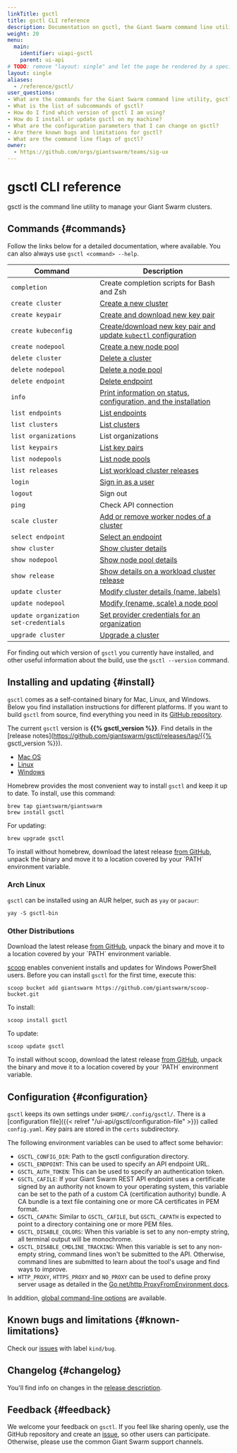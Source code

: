 ```yaml
---
linkTitle: gsctl
title: gsctl CLI reference
description: Documentation on gsctl, the Giant Swarm command line utility to create and delete clusters, create key pairs and more.
weight: 20
menu:
  main:
    identifier: uiapi-gsctl
    parent: ui-api
# TODO: remove "layout: single" and let the page be rendered by a specific section template.
layout: single
aliases:
  - /reference/gsctl/
user_questions:
- What are the commands for the Giant Swarm command line utility, gsctl?
- What is the list of subcommands of gsctl?
- How do I find which version of gsctl I am using?
- How do I install or update gsctl on my machine?
- What are the configuration parameters that I can change on gsctl?
- Are there known bugs and limitations for gsctl?
- What are the command line flags of gsctl?
owner:
  - https://github.com/orgs/giantswarm/teams/sig-ux
---
```


# gsctl CLI reference

gsctl is the command line utility to manage your Giant Swarm clusters.

## Commands {#commands}

Follow the links below for a detailed documentation, where available. You can also always use `gsctl <command> --help`.

| Command                               | Description
|---------------------------------------|------------
| `completion`                          | Create completion scripts for Bash and Zsh
| `create cluster`                      | [Create a new cluster](create-cluster/)
| `create keypair`                      | [Create and download new key pair](create-keypair/)
| `create kubeconfig`                   | [Create/download new key pair and update `kubectl` configuration](create-kubeconfig/)
| `create nodepool`                     | [Create a new node pool](create-nodepool/)
| `delete cluster`                      | [Delete a cluster](delete-cluster/)
| `delete nodepool`                     | [Delete a node pool](delete-nodepool/)
| `delete endpoint`                     | [Delete endpoint](delete-endpoint/)
| `info`                                | [Print information on status, configuration, and the installation](info/)
| `list endpoints`                      | [List endpoints](list-endpoints/)
| `list clusters`                       | [List clusters](list-clusters/)
| `list organizations`                  | List organizations
| `list keypairs`                       | [List key pairs](list-keypairs/)
| `list nodepools`                      | [List node pools](list-nodepools/)
| `list releases`                       | [List workload cluster releases](list-releases/)
| `login`                               | [Sign in as a user](login/)
| `logout`                              | Sign out
| `ping`                                | Check API connection
| `scale cluster`                       | [Add or remove worker nodes of a cluster](scale-cluster/)
| `select endpoint`                     | [Select an endpoint](select-endpoint/)
| `show cluster`                        | [Show cluster details](show-cluster/)
| `show nodepool`                       | [Show node pool details](show-nodepool/)
| `show release`                        | [Show details on a workload cluster release](show-release/)
| `update cluster`                      | [Modify cluster details (name, labels)](update-cluster/)
| `update nodepool`                     | [Modify (rename, scale) a node pool](update-nodepool/)
| `update organization set-credentials` | [Set provider credentials for an organization](update-org-set-credentials/)
| `upgrade cluster`                     | [Upgrade a cluster](upgrade-cluster/)

For finding out which version of `gsctl` you currently have installed, and other useful information about the build, use the `gsctl --version` command.

## Installing and updating {#install}

`gsctl` comes as a self-contained binary for Mac, Linux, and Windows. Below you find installation instructions for different platforms. If you want to build `gsctl` from source, find everything you need in its [GitHub repository](https://github.com/giantswarm/gsctl).

<!-- markdownlint-disable no-bare-urls -->
The current `gsctl` version is **{{% gsctl_version %}}**. Find details in the [release notes](https://github.com/giantswarm/gsctl/releases/tag/{{% gsctl_version %}}).
<!-- markdownlint-enable no-bare-urls -->

<ul class="nav nav-tabs">
  <li role="presentation" class="active"><a href="#install-mac" data-toggle="tab">Mac OS</a></li>
  <li role="presentation"><a href="#install-linux" data-toggle="tab">Linux</a></li>
  <li role="presentation"><a href="#install-win" data-toggle="tab">Windows</a></li>
</ul>

<div class="tab-content clearfix">
<div class="tab-pane active" id="install-mac">

  <p>Homebrew provides the most convenient way to install <code>gsctl</code> and keep it up to date. To install, use this command:</p>

  <pre><code class="language-nohighlight">brew tap giantswarm/giantswarm
brew install gsctl</code></pre>

  <p>For updating:</p>

  <pre><code class="language-nohighlight">brew upgrade gsctl</code></pre>

  <p>To install without homebrew, download the latest release <a href="https://github.com/giantswarm/gsctl/releases">from GitHub</a>, unpack the binary and move it to a location covered by your `PATH` environment variable.</p>
</div>
<div class="tab-pane" id="install-linux">

  <h3>Arch Linux</h3>

  <p><code>gsctl</code> can be installed using an AUR helper, such as <code>yay</code> or <code>pacaur</code>:

  <pre><code class="language-nohighlight">yay -S gsctl-bin</code></pre>

  <h3>Other Distributions</h3>

  <p>Download the latest release <a href="https://github.com/giantswarm/gsctl/releases" target="_blank" rel="noreferrer noopener">from GitHub</a>, unpack the binary and move it to a location covered by your `PATH` environment variable.</p>

</div>
<div class="tab-pane" id="install-win">

  <p><a href="https://scoop.sh/" target="_blank" rel="noreferrer noopener">scoop</a> enables convenient installs and updates for Windows PowerShell users. Before you can install <code>gsctl</code> for the first time, execute this:</p>

  <pre><code class="language-nohighlight">scoop bucket add giantswarm https://github.com/giantswarm/scoop-bucket.git</code></pre>

  <p>To install:</p>

  <pre><code class="language-nohighlight">scoop install gsctl</code></pre>

  <p>To update:</p>

  <pre><code class="language-nohighlight">scoop update gsctl</code></pre>

  <p>To install without scoop, download the latest release <a href="https://github.com/giantswarm/gsctl/releases" target="_blank" rel="noreferrer noopener">from GitHub</a>, unpack the binary and move it to a location covered by your `PATH` environment variable.</p>
</div>
</div>

## Configuration {#configuration}

`gsctl` keeps its own settings under `$HOME/.config/gsctl/`. There is a [configuration file]({{< relref "/ui-api/gsctl/configuration-file" >}}) called `config.yaml`. Key pairs are stored in the `certs` subdirectory.

The following environment variables can be used to affect some behavior:

- `GSCTL_CONFIG_DIR`: Path to the gsctl configuration directory.
- `GSCTL_ENDPOINT`: This can be used to specify an API endpoint URL.
- `GSCTL_AUTH_TOKEN`: This can be used to specify an authentication token.
- `GSCTL_CAFILE`: If your Giant Swarm REST API endpoint uses a certificate signed by an authority not known to your operating system, this variable can be set to the path of a custom CA (certification authority) bundle. A CA bundle is a text file containing one or more CA certificates in PEM format.
- `GSCTL_CAPATH`: Similar to `GSCTL_CAFILE`, but `GSCTL_CAPATH` is expected to point to a directory containing one or more PEM files.
- `GSCTL_DISABLE_COLORS`: When this variable is set to any non-empty string, all terminal output will be monochrome.
- `GSCTL_DISABLE_CMDLINE_TRACKING`: When this variable is set to any non-empty string, command lines won't be submitted to the API. Otherwise, command lines are submitted to learn about the tool's usage and find ways to improve.
- `HTTP_PROXY`, `HTTPS_PROXY` and `NO_PROXY` can be used to define proxy server usage as detailed in the [Go net/http ProxyFromEnvironment docs](https://golang.org/pkg/net/http/#ProxyFromEnvironment).

In addition, [global command-line options](global-options/) are available.

## Known bugs and limitations {#known-limitations}

Check our [issues](https://github.com/giantswarm/gsctl/issues?q=is%3Aopen+is%3Aissue+label%3Akind%2Fbug) with label `kind/bug`.

## Changelog {#changelog}

You'll find info on changes in the [release description](https://github.com/giantswarm/gsctl/releases).

## Feedback {#feedback}

We welcome your feedback on `gsctl`. If you feel like sharing openly, use the GitHub repository and create an [issue](https://github.com/giantswarm/gsctl/issues), so other users can participate. Otherwise, please use the common Giant Swarm support channels.
